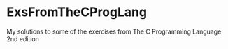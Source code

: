 # ExsFromTheCProgLang
My solutions to some of the exercises from The C Programming Language 2nd edition
